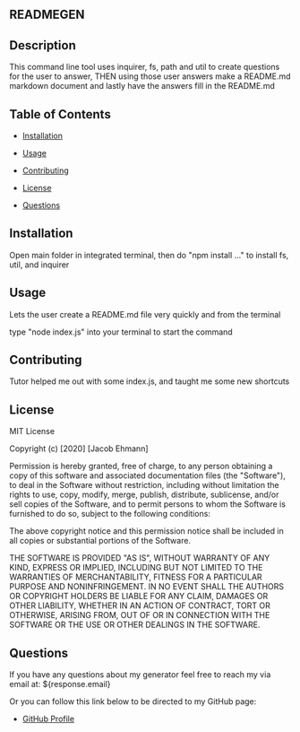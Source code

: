 ## READMEGEN

## Description

This command line tool uses inquirer, fs, path and util to create questions for the user to answer, THEN using those user answers make a README.md markdown document and lastly have the answers fill in the README.md



## Table of Contents


* [Installation](#installation)

* [Usage](#usage)

* [Contributing](#contributing)

* [License](#license)

* [Questions](#questions)



## Installation

Open main folder in integrated terminal, then do "npm install ..." to install fs, util, and inquirer



## Usage

Lets the user create a README.md file very quickly and from the terminal

type "node index.js" into your terminal to start the command



## Contributing

Tutor helped me out with some index.js, and taught me some new shortcuts



## License

MIT License

Copyright (c) [2020] [Jacob Ehmann]

Permission is hereby granted, free of charge, to any person obtaining a copy
of this software and associated documentation files (the "Software"), to deal
in the Software without restriction, including without limitation the rights
to use, copy, modify, merge, publish, distribute, sublicense, and/or sell
copies of the Software, and to permit persons to whom the Software is
furnished to do so, subject to the following conditions:

The above copyright notice and this permission notice shall be included in all
copies or substantial portions of the Software.

THE SOFTWARE IS PROVIDED "AS IS", WITHOUT WARRANTY OF ANY KIND, EXPRESS OR
IMPLIED, INCLUDING BUT NOT LIMITED TO THE WARRANTIES OF MERCHANTABILITY,
FITNESS FOR A PARTICULAR PURPOSE AND NONINFRINGEMENT. IN NO EVENT SHALL THE
AUTHORS OR COPYRIGHT HOLDERS BE LIABLE FOR ANY CLAIM, DAMAGES OR OTHER
LIABILITY, WHETHER IN AN ACTION OF CONTRACT, TORT OR OTHERWISE, ARISING FROM,
OUT OF OR IN CONNECTION WITH THE SOFTWARE OR THE USE OR OTHER DEALINGS IN THE
SOFTWARE.



## Questions

If you have any questions about my generator feel free to reach my via email at: ${response.email}

Or you can follow this link below to be directed to my GitHub page:
- [GitHub Profile](https://github.com/jakeehmann42)
